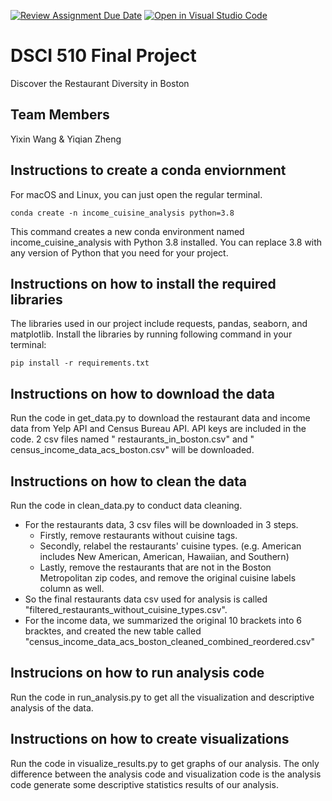 [![Review Assignment Due Date](https://classroom.github.com/assets/deadline-readme-button-24ddc0f5d75046c5622901739e7c5dd533143b0c8e959d652212380cedb1ea36.svg)](https://classroom.github.com/a/h_LXMCrc)
[![Open in Visual Studio Code](https://classroom.github.com/assets/open-in-vscode-718a45dd9cf7e7f842a935f5ebbe5719a5e09af4491e668f4dbf3b35d5cca122.svg)](https://classroom.github.com/online_ide?assignment_repo_id=12785817&assignment_repo_type=AssignmentRepo)
# DSCI 510 Final Project
Discover the Restaurant Diversity in Boston

## Team Members 
Yixin Wang & Yiqian Zheng

## Instructions to create a conda enviornment
For macOS and Linux, you can just open the regular terminal.
```
conda create -n income_cuisine_analysis python=3.8
```
This command creates a new conda environment named income_cuisine_analysis with Python 3.8 installed. You can replace 3.8 with any version of Python that you need for your project.
## Instructions on how to install the required libraries
The libraries used in our project include requests, pandas, seaborn, and matplotlib. Install the libraries by running following command in your terminal:
```
pip install -r requirements.txt
```
## Instructions on how to download the data
Run the code in get_data.py to download the restaurant data and income data from Yelp API and Census Bureau API. API keys are included in the code. 2 csv files named " restaurants_in_boston.csv" and " census_income_data_acs_boston.csv" will be downloaded.
## Instructions on how to clean the data
Run the code in clean_data.py to conduct data cleaning. 
* For the restaurants data, 3 csv files will be downloaded in 3 steps.
  - Firstly, remove restaurants without cuisine tags.
  - Secondly, relabel the restaurants' cuisine types. (e.g. American includes New American, American, Hawaiian, and Southern) 
  - Lastly, remove the restaurants that are not in the Boston Metropolitan zip codes, and remove the original cuisine labels column as well.
* So the final restaurants data csv used for analysis is called "filtered_restaurants_without_cuisine_types.csv".
* For the income data, we summarized the original 10 brackets into 6 bracktes, and created the new table called "census_income_data_acs_boston_cleaned_combined_reordered.csv" 
## Instrucions on how to run analysis code
Run the code in run_analysis.py to get all the visualization and descriptive analysis of the data.
## Instructions on how to create visualizations
Run the code in visualize_results.py to get graphs of our analysis. The only difference between the analysis code and visualization code is the analysis code generate some descriptive statistics results of our analysis. 
